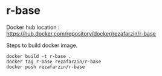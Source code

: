 # r-base

Docker hub location :
https://hub.docker.com/repository/docker/rezafarzin/r-base


Steps to build docker image.
```
docker build -t r-base .
docker tag r-base rezafarzin/r-base
docker push rezafarzin/r-base
```
